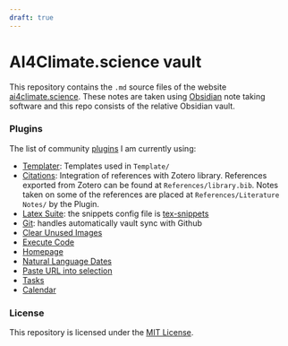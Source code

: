 ```yaml
---
draft: true
---
```

# AI4Climate.science vault

This repository contains the `.md` source files of the website [ai4climate.science](https://ai4climate.science).
These notes are taken using [Obsidian](https://obsidian.md) note taking software and this repo consists of the relative Obsidian vault.


### Plugins 

The list of community [plugins](https://obsidian.md/plugins) I am currently using: 

- [Templater](https://obsidian.md/plugins?id=templater-obsidian): Templates used in `Template/`
- [Citations](https://obsidian.md/plugins?id=obsidian-citation-plugin): Integration of references with Zotero library. References exported from Zotero can be found at `References/library.bib`. Notes taken on some of the references are placed at `References/Literature Notes/` by the Plugin.
- [Latex Suite](https://obsidian.md/plugins?id=obsidian-latex-suite): the snippets config file is [tex-snippets](tex-snippets.md)
- [Git](https://obsidian.md/plugins?id=obsidian-git): handles automatically vault sync with Github 
- [Clear Unused Images](https://obsidian.md/plugins?id=oz-clear-unused-images)
- [Execute Code](https://obsidian.md/plugins?id=execute-code)
- [Homepage](https://obsidian.md/plugins?id=homepage) 
- [Natural Language Dates](https://obsidian.md/plugins?id=nldates-obsidian)
- [Paste URL into selection](https://obsidian.md/plugins?id=url-into-selection)
- [Tasks](https://obsidian.md/plugins?id=obsidian-tasks-plugin) 
- [Calendar](https://obsidian.md/plugins?id=calendar)


### License

This repository is licensed under the [MIT License](LICENSE.md).